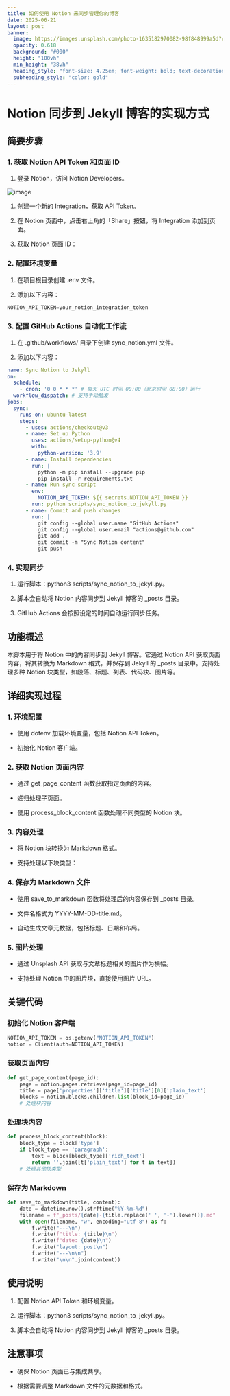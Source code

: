 ```yaml
---
title: 如何使用 Notion 来同步管理你的博客
date: 2025-06-21
layout: post
banner:
  image: https://images.unsplash.com/photo-1635182970082-98f848999a5d?crop=entropy&cs=tinysrgb&fit=max&fm=jpg&ixid=M3w2OTIwMzJ8MHwxfHJhbmRvbXx8fHx8fHx8fDE3NTA1MzczMDN8&ixlib=rb-4.1.0&q=80&w=1080
  opacity: 0.618
  background: "#000"
  height: "100vh"
  min_height: "38vh"
  heading_style: "font-size: 4.25em; font-weight: bold; text-decoration: underline"
  subheading_style: "color: gold"
---
```


# Notion 同步到 Jekyll 博客的实现方式

## 简要步骤

### 1. 获取 Notion API Token 和页面 ID

1. 登录 Notion，访问 Notion Developers。

![image](https://prod-files-secure.s3.us-west-2.amazonaws.com/a7a0cc5a-89b9-4cda-8686-1fba0ca52f40/d19c1afe-dea5-4312-9333-786b0ba83054/image.png?X-Amz-Algorithm=AWS4-HMAC-SHA256&X-Amz-Content-Sha256=UNSIGNED-PAYLOAD&X-Amz-Credential=ASIAZI2LB466VGD7KM57%2F20250621%2Fus-west-2%2Fs3%2Faws4_request&X-Amz-Date=20250621T202142Z&X-Amz-Expires=3600&X-Amz-Security-Token=IQoJb3JpZ2luX2VjEO%2F%2F%2F%2F%2F%2F%2F%2F%2F%2F%2FwEaCXVzLXdlc3QtMiJIMEYCIQCb%2BhB4NLW63MnVpxA%2B%2Fgd6lF1fukrStEuuKUtSranNsAIhAO31P4SD3wmrRtQAB3oy64IQyI054lLVRTkIOiu3jtMwKogECNj%2F%2F%2F%2F%2F%2F%2F%2F%2F%2FwEQABoMNjM3NDIzMTgzODA1Igx8RdvAabFNjKh2%2BqQq3AMlxIIQ%2FrbUT3BNRu1nihAmx6eO8RvYku%2FVLWQlNNjetnxTfScmxbDUIVUVyPJOf7RZSSUeZjBWsvFf2tO%2Bispw7ER3sCu0x3ahWzuMh1KWiOu3ls4BwaPedEpPm5Y43nu8iO7taltgT%2BHTBkzaRkGTYE1ih8LMTdoa9nbgoZnwBMPoVMEK3Bfl8MGqdpAywfrWPiVmOFB7vJWggGJNl6gZtb8mGIG1l%2BsLnzH0S%2BZr6aAD3a0UMJNuITiqW4lS61RbBOLnUDJJUwszcM7KnAi7I%2BWMtriYq%2FwYXgYjHz5acHLP6btYxQqP7bnGKbFYmkAXmlALBZgBlxyGV%2FTjHGP9viDZ2OYz0wxHNDsiyhup0GhGSRzqi%2BhO6DOS24YdZJl84iqBhTugmbdKOToppcG7bh4vZfUgXJtn2mlvuOy8ecCEL%2B6k1kJJEFpG%2BQtYclmr9ZDuTXkWKr1uB132OiZoEN5pY9vu0tXEb%2BYO1GygG5ep0mcfxvxYYvow4M%2FrlJJUohhtVJ5jL%2Fli61C%2BZOtI3Z31PK71Q4fn03TO6PkiNwatWaAx%2FK8oorWd5uop1L%2BxT1pwYsov7mhy5BVmgnUbXA89cpTkZ8nUZhHbgtrZTD2Kue9aRPF0b1F1jjChj9vCBjqkAXqoe6WTN7lYe5ET6kuW%2FOogHHuV3ny%2FSRT1jlOHrcrhSxnnwFxS0LRKB1wFju561O52kcuvKC1v5OayD1QVh1Rb804Nw29uWjsJ%2BqpLkULGHO34tyemrj1DWy6RCDvQVdHsS4YbS0cYaq0ME5EugLOSocbEPjvwd4AM6pcU41zoFTG2cLqDyJnvUk3oxVjfx9zplYSSI92bcT9qFlq0hrM4G1q2&X-Amz-Signature=c60fb3ee9e3a1dccb1bb6c172c29f1e5b2b410fc03f58e6a7cc41f2204e8e3dc&X-Amz-SignedHeaders=host&x-amz-checksum-mode=ENABLED&x-id=GetObject)

1. 创建一个新的 Integration，获取 API Token。

1. 在 Notion 页面中，点击右上角的「Share」按钮，将 Integration 添加到页面。

1. 获取 Notion 页面 ID：


### 2. 配置环境变量

1. 在项目根目录创建 .env 文件。

1. 添加以下内容：

```javascript
NOTION_API_TOKEN=your_notion_integration_token
```

### 3. 配置 GitHub Actions 自动化工作流

1. 在 .github/workflows/ 目录下创建 sync_notion.yml 文件。

1. 添加以下内容：

```yaml
name: Sync Notion to Jekyll
on:
  schedule:
    - cron: '0 0 * * *' # 每天 UTC 时间 00:00（北京时间 08:00）运行
  workflow_dispatch: # 支持手动触发
jobs:
  sync:
    runs-on: ubuntu-latest
    steps:
      - uses: actions/checkout@v3
      - name: Set up Python
        uses: actions/setup-python@v4
        with:
          python-version: '3.9'
      - name: Install dependencies
        run: |
          python -m pip install --upgrade pip
          pip install -r requirements.txt
      - name: Run sync script
        env:
          NOTION_API_TOKEN: ${{ secrets.NOTION_API_TOKEN }}
        run: python scripts/sync_notion_to_jekyll.py
      - name: Commit and push changes
        run: |
          git config --global user.name "GitHub Actions"
          git config --global user.email "actions@github.com"
          git add .
          git commit -m "Sync Notion content"
          git push
```

### 4. 实现同步

1. 运行脚本：python3 scripts/sync_notion_to_jekyll.py。

1. 脚本会自动将 Notion 内容同步到 Jekyll 博客的 _posts 目录。

1. GitHub Actions 会按照设定的时间自动运行同步任务。

## 功能概述

本脚本用于将 Notion 中的内容同步到 Jekyll 博客。它通过 Notion API 获取页面内容，将其转换为 Markdown 格式，并保存到 Jekyll 的 _posts 目录中。支持处理多种 Notion 块类型，如段落、标题、列表、代码块、图片等。

## 详细实现过程

### 1. 环境配置

- 使用 dotenv 加载环境变量，包括 Notion API Token。

- 初始化 Notion 客户端。

### 2. 获取 Notion 页面内容

- 通过 get_page_content 函数获取指定页面的内容。

- 递归处理子页面。

- 使用 process_block_content 函数处理不同类型的 Notion 块。

### 3. 内容处理

- 将 Notion 块转换为 Markdown 格式。

- 支持处理以下块类型：


### 4. 保存为 Markdown 文件

- 使用 save_to_markdown 函数将处理后的内容保存到 _posts 目录。

- 文件名格式为 YYYY-MM-DD-title.md。

- 自动生成文章元数据，包括标题、日期和布局。

### 5. 图片处理

- 通过 Unsplash API 获取与文章标题相关的图片作为横幅。

- 支持处理 Notion 中的图片块，直接使用图片 URL。

## 关键代码

### 初始化 Notion 客户端

```python
NOTION_API_TOKEN = os.getenv("NOTION_API_TOKEN")
notion = Client(auth=NOTION_API_TOKEN)
```

### 获取页面内容

```python
def get_page_content(page_id):
    page = notion.pages.retrieve(page_id=page_id)
    title = page['properties']['title']['title'][0]['plain_text']
    blocks = notion.blocks.children.list(block_id=page_id)
    # 处理块内容
```

### 处理块内容

```python
def process_block_content(block):
    block_type = block['type']
    if block_type == 'paragraph':
        text = block[block_type]['rich_text']
        return ''.join([t['plain_text'] for t in text])
    # 处理其他块类型
```

### 保存为 Markdown

```python
def save_to_markdown(title, content):
    date = datetime.now().strftime("%Y-%m-%d")
    filename = f"_posts/{date}-{title.replace(' ', '-').lower()}.md"
    with open(filename, "w", encoding="utf-8") as f:
        f.write("---\n")
        f.write(f"title: {title}\n")
        f.write(f"date: {date}\n")
        f.write("layout: post\n")
        f.write("---\n\n")
        f.write("\n\n".join(content))
```

## 使用说明

1. 配置 Notion API Token 和环境变量。

1. 运行脚本：python3 scripts/sync_notion_to_jekyll.py。

1. 脚本会自动将 Notion 内容同步到 Jekyll 博客的 _posts 目录。

## 注意事项

- 确保 Notion 页面已与集成共享。

- 根据需要调整 Markdown 文件的元数据和格式。